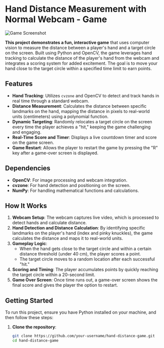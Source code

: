 # Hand Distance Measurement with Normal Webcam - Game

![Game Screenshot](https://github.com/user-attachments/assets/56ef2d34-0892-4df6-a226-c773e780a484)

**This project demonstrates a fun, interactive game** that uses computer vision to measure the distance between a player's hand and a target circle on the screen. Built using Python and OpenCV, the game leverages hand tracking to calculate the distance of the player's hand from the webcam and integrates a scoring system for added excitement. The goal is to move your hand close to the target circle within a specified time limit to earn points.

## Features

- **Hand Tracking**: Utilizes `cvzone` and OpenCV to detect and track hands in real time through a standard webcam.
- **Distance Measurement**: Calculates the distance between specific landmarks on the hand, mapping the distance in pixels to real-world units (centimeters) using a polynomial function.
- **Dynamic Targeting**: Randomly relocates a target circle on the screen every time the player achieves a "hit," keeping the game challenging and engaging.
- **Real-Time Score and Timer**: Displays a live countdown timer and score on the game screen.
- **Game Restart**: Allows the player to restart the game by pressing the "R" key after a game-over screen is displayed.

## Dependencies

- **OpenCV**: For image processing and webcam integration.
- **cvzone**: For hand detection and positioning on the screen.
- **NumPy**: For handling mathematical functions and calculations.

## How It Works

1. **Webcam Setup**: The webcam captures live video, which is processed to detect hands and calculate distance.
2. **Hand Detection and Distance Calculation**: By identifying specific landmarks on the player's hand (index and pinky knuckles), the game calculates the distance and maps it to real-world units.
3. **Gameplay Logic**:
   - When the hand gets close to the target circle and within a certain distance threshold (under 40 cm), the player scores a point.
   - The target circle moves to a random location after each successful "hit."
4. **Scoring and Timing**: The player accumulates points by quickly reaching the target circle within a 20-second limit.
5. **Game Over Screen**: Once time runs out, a game-over screen shows the final score and gives the player the option to restart.

## Getting Started

To run this project, ensure you have Python installed on your machine, and then follow these steps:

1. **Clone the repository**:
   ```bash
   git clone https://github.com/your-username/hand-distance-game.git
   cd hand-distance-game
